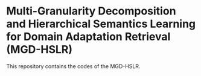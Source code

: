 # Multi-Granularity Decomposition and Hierarchical Semantics Learning for Domain Adaptation Retrieval (MGD-HSLR)
This repository contains the codes of the MGD-HSLR.
